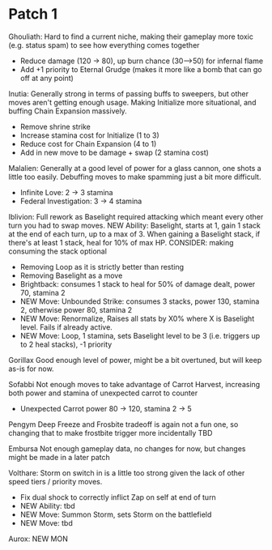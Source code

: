 # Patch 1

Ghouliath:
Hard to find a current niche, making their gameplay more toxic (e.g. status spam) to see how everything comes together
- Reduce damage (120 -> 80), up burn chance (30-->50) for infernal flame
- Add +1 priority to Eternal Grudge (makes it more like a bomb that can go off at any point)

Inutia:
Generally strong in terms of passing buffs to sweepers, but other moves aren't getting enough usage. Making Initialize more situational, and buffing Chain Expansion massively.
- Remove shrine strike
- Increase stamina cost for Initialize (1 to 3)
- Reduce cost for Chain Expansion (4 to 1)
- Add in new move to be damage + swap (2 stamina cost)

Malalien:
Generally at a good level of power for a glass cannon, one shots a little too easily. Debuffing moves to make spamming just a bit more difficult.
- Infinite Love: 2 -> 3 stamina
- Federal Investigation: 3 -> 4 stamina

Iblivion:
Full rework as Baselight required attacking which meant every other turn you had to swap moves. 
NEW Ability: Baselight, starts at 1, gain 1 stack at the end of each turn, up to a max of 3. When gaining a Baselight stack, if there's at least 1 stack, heal for 10% of max HP.
CONSIDER: making consuming the stack optional 
- Removing Loop as it is strictly better than resting
- Removing Baselight as a move
- Brightback: consumes 1 stack to heal for 50% of damage dealt, power 70, stamina 2
- NEW Move: Unbounded Strike: consumes 3 stacks, power 130, stamina 2, otherwise power 80, stamina 2 
- NEW Move: Renormalize, Raises all stats by X0% where X is Baselight level. Fails if already active.
- NEW Move: Loop, 1 stamina, sets Baselight level to be 3 (i.e. triggers up to 2 heal stacks), -1 priority

Gorillax
Good enough level of power, might be a bit overtuned, but will keep as-is for now.

Sofabbi
Not enough moves to take advantage of Carrot Harvest, increasing both power and stamina of unexpected carrot to counter
- Unexpected Carrot power 80 -> 120, stamina 2 -> 5

Pengym
Deep Freeze and Frosbite tradeoff is again not a fun one, so changing that to make frostbite trigger more incidentally
TBD

Embursa
Not enough gameplay data, no changes for now, but changes might be made in a later patch

Volthare:
Storm on switch in is a little too strong given the lack of other speed tiers / priority moves.
- Fix dual shock to correctly inflict Zap on self at end of turn
- NEW Ability: tbd
- NEW Move: Summon Storm, sets Storm on the battlefield
- NEW Move: tbd

Aurox: NEW MON